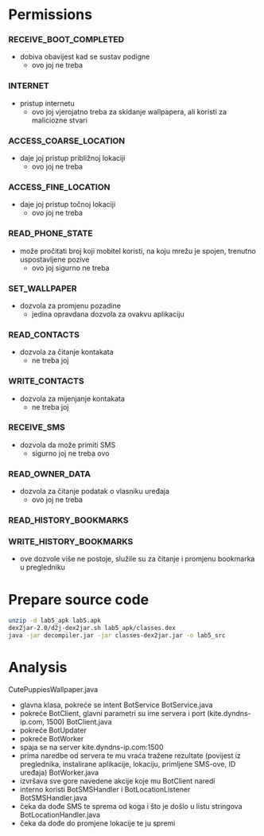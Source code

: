 # Permissions

### RECEIVE_BOOT_COMPLETED
 * dobiva obavijest kad se sustav podigne
   * ovo joj ne treba

### INTERNET
 * pristup internetu
   * ovo joj vjerojatno treba za skidanje wallpapera, ali koristi za maliciozne stvari


### ACCESS_COARSE_LOCATION
 * daje joj pristup približnoj lokaciji
   * ovo joj ne treba


### ACCESS_FINE_LOCATION
 * daje joj pristup točnoj lokaciji
   * ovo joj ne treba


### READ_PHONE_STATE
 * može pročitati broj koji mobitel koristi, na koju mrežu je spojen, trenutno uspostavljene pozive
   * ovo joj sigurno ne treba


### SET_WALLPAPER
 * dozvola za promjenu pozadine
   * jedina opravdana dozvola za ovakvu aplikaciju


### READ_CONTACTS
 * dozvola za čitanje kontakata
   * ne treba joj


### WRITE_CONTACTS
 * dozvola za mijenjanje kontakata
   * ne treba joj


### RECEIVE_SMS
 * dozvola da može primiti SMS
   * sigurno joj ne treba ovo


### READ_OWNER_DATA
 * dozvola za čitanje podatak o vlasniku uređaja
   * ovo joj ne treba


### READ_HISTORY_BOOKMARKS
### WRITE_HISTORY_BOOKMARKS
 * ove dozvole više ne postoje, služile su za čitanje i promjenu bookmarka u pregledniku

# Prepare source code

```bash
unzip -d lab5_apk lab5.apk
dex2jar-2.0/d2j-dex2jar.sh lab5_apk/classes.dex
java -jar decompiler.jar -jar classes-dex2jar.jar -o lab5_src
```

# Analysis

CutePuppiesWallpaper.java
 * glavna klasa, pokreće se intent BotService
BotService.java
 * pokreće BotClient, glavni parametri su ime servera i port (kite.dyndns-ip.com, 1500)
BotClient.java
 * pokreće BotUpdater
 * pokreće BotWorker
 * spaja se na server kite.dyndns-ip.com:1500
 * prima naredbe od servera te mu vraća tražene rezultate (povijest iz preglednika, 
 	instalirane aplikacije, lokaciju, primljene SMS-ove, ID uređaja)
BotWorker.java
 * izvršava sve gore navedene akcije koje mu BotClient naredi
 * interno koristi BotSMSHandler i BotLocationListener
BotSMSHandler.java
 * čeka da dođe SMS te sprema od koga i što je došlo u listu stringova
BotLocationHandler.java
 * čeka da dođe do promjene lokacije te ju spremi